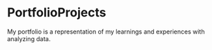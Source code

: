 # PortfolioProjects

My portfolio is a representation of my learnings and experiences with analyzing data.
